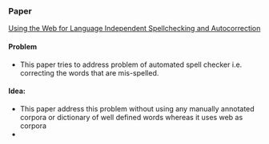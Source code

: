 ### Paper
[Using the Web for Language Independent Spellchecking and Autocorrection](http://static.googleusercontent.com/media/research.google.com/en/us/pubs/archive/36180.pdf) 

#### Problem
- This paper tries to address problem of automated spell checker i.e. correcting the words that are mis-spelled. 

#### Idea:
- This paper address this problem without using any manually annotated corpora or dictionary of well defined words whereas it uses web as corpora
- 
